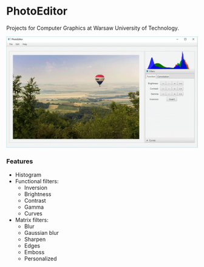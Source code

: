 # PhotoEditor
Projects for Computer Graphics at Warsaw University of Technology.

![Screenshot](https://raw.githubusercontent.com/davidmigloz/computer-graphics/master/src/main/resources/screenshot.gif)

### Features
- Histogram
- Functional filters:
  + Inversion
  + Brightness
  + Contrast 
  + Gamma
  + Curves
- Matrix filters:
  + Blur
  + Gaussian blur
  + Sharpen
  + Edges
  + Emboss
  + Personalized
